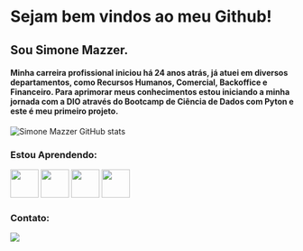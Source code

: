# Sejam bem vindos ao meu Github! 

## Sou Simone Mazzer.

 
#### Minha carreira profissional iniciou há 24 anos atrás, já atuei em diversos departamentos, como Recursos Humanos, Comercial, Backoffice e Financeiro. Para aprimorar meus conhecimentos estou iniciando a minha jornada com a DIO através do Bootcamp de Ciência de Dados com Pyton e este é meu primeiro projeto.


![Simone Mazzer GitHub stats](https://github-readme-stats.vercel.app/api?username=SimoneMazzer2023&show_icons=true&theme=dracula)

### Estou Aprendendo:

<div>

<img src="https://cdn.jsdelivr.net/gh/devicons/devicon/icons/git/git-plain-wordmark.svg" width="50" height="50" /> <img src="https://cdn.jsdelivr.net/gh/devicons/devicon/icons/github/github-original-wordmark.svg" width="50" heigth="50"/> <img src="https://cdn.jsdelivr.net/gh/devicons/devicon/icons/python/python-original-wordmark.svg" width="50" height="50" /> <img src="https://cdn.jsdelivr.net/gh/devicons/devicon/icons/mysql/mysql-original-wordmark.svg" width="50" height="50" />
          
          
### Contato:

<div>

<a href="https://www.linkedin.com/in/simone-mazzer" target="_blank"><img src="https://img.shields.io/badge/-LinkedIn-%230077B5?style=for-the-badge&logo=linkedin&logoColor=white" target="_blank"></a>   
</div>